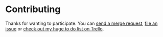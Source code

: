 # Contributing

Thanks for wanting to participate. You can
[send a merge request](https://gitlab.com/gabrielchiconi/lins.dev/merge_requests),
[file an issue](https://gitlab.com/gabrielchiconi/lins.dev/issues) or
[check out my huge to do list on Trello](https://trello.com/b/lx9Hi46a/linsdev).
